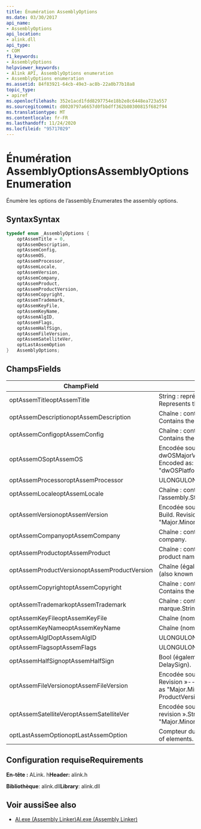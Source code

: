 ```yaml
---
title: Énumération AssemblyOptions
ms.date: 03/30/2017
api_name:
- AssemblyOptions
api_location:
- alink.dll
api_type:
- COM
f1_keywords:
- AssemblyOptions
helpviewer_keywords:
- Alink API, AssemblyOptions enumeration
- AssemblyOptions enumeration
ms.assetid: 84f83921-64cb-49e3-ac8b-22a0b77b18a8
topic_type:
- apiref
ms.openlocfilehash: 352e1acd1fdd8297754e18b2e8c6448ea723a557
ms.sourcegitcommit: d8020797a6657d0fbbdff362b80300815f682f94
ms.translationtype: MT
ms.contentlocale: fr-FR
ms.lasthandoff: 11/24/2020
ms.locfileid: "95717029"
---
```

# <a name="assemblyoptions-enumeration"></a><span data-ttu-id="ed5f6-102">Énumération AssemblyOptions</span><span class="sxs-lookup"><span data-stu-id="ed5f6-102">AssemblyOptions Enumeration</span></span>

<span data-ttu-id="ed5f6-103">Énumère les options de l’assembly.</span><span class="sxs-lookup"><span data-stu-id="ed5f6-103">Enumerates the assembly options.</span></span>  
  
## <a name="syntax"></a><span data-ttu-id="ed5f6-104">Syntax</span><span class="sxs-lookup"><span data-stu-id="ed5f6-104">Syntax</span></span>  
  
```cpp  
typedef enum _AssemblyOptions {  
    optAssemTitle = 0,  
    optAssemDescription,  
    optAssemConfig,  
    optAssemOS,  
    optAssemProcessor,  
    optAssemLocale,  
    optAssemVersion,  
    optAssemCompany,  
    optAssemProduct,  
    optAssemProductVersion,  
    optAssemCopyright,  
    optAssemTrademark,  
    optAssemKeyFile,  
    optAssemKeyName,  
    optAssemAlgID,  
    optAssemFlags,  
    optAssemHalfSign,  
    optAssemFileVersion,  
    optAssemSatelliteVer,  
    optLastAssemOption  
}   AssemblyOptions;  
```  
  
## <a name="fields"></a><span data-ttu-id="ed5f6-105">Champs</span><span class="sxs-lookup"><span data-stu-id="ed5f6-105">Fields</span></span>  
  
|<span data-ttu-id="ed5f6-106">Champ</span><span class="sxs-lookup"><span data-stu-id="ed5f6-106">Field</span></span>|<span data-ttu-id="ed5f6-107">Description</span><span class="sxs-lookup"><span data-stu-id="ed5f6-107">Description</span></span>|  
|-----------|-----------------|  
|<span data-ttu-id="ed5f6-108">optAssemTitle</span><span class="sxs-lookup"><span data-stu-id="ed5f6-108">optAssemTitle</span></span>|<span data-ttu-id="ed5f6-109">String : représente le titre de l’assembly.</span><span class="sxs-lookup"><span data-stu-id="ed5f6-109">String - Represents the assembly title.</span></span>|  
|<span data-ttu-id="ed5f6-110">optAssemDescription</span><span class="sxs-lookup"><span data-stu-id="ed5f6-110">optAssemDescription</span></span>|<span data-ttu-id="ed5f6-111">Chaîne : contient la description de l’assembly.</span><span class="sxs-lookup"><span data-stu-id="ed5f6-111">String - Contains the assembly description.</span></span>|  
|<span data-ttu-id="ed5f6-112">optAssemConfig</span><span class="sxs-lookup"><span data-stu-id="ed5f6-112">optAssemConfig</span></span>|<span data-ttu-id="ed5f6-113">Chaîne : contient la configuration de l’assembly.</span><span class="sxs-lookup"><span data-stu-id="ed5f6-113">String - Contains the assembly configuration.</span></span>|  
|<span data-ttu-id="ed5f6-114">optAssemOS</span><span class="sxs-lookup"><span data-stu-id="ed5f6-114">optAssemOS</span></span>|<span data-ttu-id="ed5f6-115">Encodée sous forme de chaîne comme : "dwOSPlatformId. dwOSMajorVersion. dwOSMinorVersion".</span><span class="sxs-lookup"><span data-stu-id="ed5f6-115">String - Encoded as: "dwOSPlatformId.dwOSMajorVersion.dwOSMinorVersion".</span></span>|  
|<span data-ttu-id="ed5f6-116">optAssemProcessor</span><span class="sxs-lookup"><span data-stu-id="ed5f6-116">optAssemProcessor</span></span>|<span data-ttu-id="ed5f6-117">ULONG</span><span class="sxs-lookup"><span data-stu-id="ed5f6-117">ULONG</span></span>|  
|<span data-ttu-id="ed5f6-118">optAssemLocale</span><span class="sxs-lookup"><span data-stu-id="ed5f6-118">optAssemLocale</span></span>|<span data-ttu-id="ed5f6-119">Chaîne : contient les paramètres régionaux de l’assembly.</span><span class="sxs-lookup"><span data-stu-id="ed5f6-119">String - Contains the assembly locale.</span></span>|  
|<span data-ttu-id="ed5f6-120">optAssemVersion</span><span class="sxs-lookup"><span data-stu-id="ed5f6-120">optAssemVersion</span></span>|<span data-ttu-id="ed5f6-121">Encodée sous forme de chaîne comme : "major. minor. Build. Revision".</span><span class="sxs-lookup"><span data-stu-id="ed5f6-121">String - Encoded as: "Major.Minor.Build.Revision".</span></span>|  
|<span data-ttu-id="ed5f6-122">optAssemCompany</span><span class="sxs-lookup"><span data-stu-id="ed5f6-122">optAssemCompany</span></span>|<span data-ttu-id="ed5f6-123">Chaîne : contient la société.</span><span class="sxs-lookup"><span data-stu-id="ed5f6-123">String - Contains the company.</span></span>|  
|<span data-ttu-id="ed5f6-124">optAssemProduct</span><span class="sxs-lookup"><span data-stu-id="ed5f6-124">optAssemProduct</span></span>|<span data-ttu-id="ed5f6-125">Chaîne : contient le nom du produit.</span><span class="sxs-lookup"><span data-stu-id="ed5f6-125">String - Contains the product name.</span></span>|  
|<span data-ttu-id="ed5f6-126">optAssemProductVersion</span><span class="sxs-lookup"><span data-stu-id="ed5f6-126">optAssemProductVersion</span></span>|<span data-ttu-id="ed5f6-127">Chaîne (également appelée InformationalVersion).</span><span class="sxs-lookup"><span data-stu-id="ed5f6-127">String (also known as InformationalVersion).</span></span>|  
|<span data-ttu-id="ed5f6-128">optAssemCopyright</span><span class="sxs-lookup"><span data-stu-id="ed5f6-128">optAssemCopyright</span></span>|<span data-ttu-id="ed5f6-129">Chaîne : contient les informations de copyright.</span><span class="sxs-lookup"><span data-stu-id="ed5f6-129">String - Contains the copyright information.</span></span>|  
|<span data-ttu-id="ed5f6-130">optAssemTrademark</span><span class="sxs-lookup"><span data-stu-id="ed5f6-130">optAssemTrademark</span></span>|<span data-ttu-id="ed5f6-131">Chaîne : contient les informations relatives à la marque.</span><span class="sxs-lookup"><span data-stu-id="ed5f6-131">String - Contains the trademark information.</span></span>|  
|<span data-ttu-id="ed5f6-132">optAssemKeyFile</span><span class="sxs-lookup"><span data-stu-id="ed5f6-132">optAssemKeyFile</span></span>|<span data-ttu-id="ed5f6-133">Chaîne (nom de fichier).</span><span class="sxs-lookup"><span data-stu-id="ed5f6-133">String (file name).</span></span>|  
|<span data-ttu-id="ed5f6-134">optAssemKeyName</span><span class="sxs-lookup"><span data-stu-id="ed5f6-134">optAssemKeyName</span></span>|<span data-ttu-id="ed5f6-135">Chaîne (nom de la clé).</span><span class="sxs-lookup"><span data-stu-id="ed5f6-135">String (The key name).</span></span>|  
|<span data-ttu-id="ed5f6-136">optAssemAlgID</span><span class="sxs-lookup"><span data-stu-id="ed5f6-136">optAssemAlgID</span></span>|<span data-ttu-id="ed5f6-137">ULONG</span><span class="sxs-lookup"><span data-stu-id="ed5f6-137">ULONG</span></span>|  
|<span data-ttu-id="ed5f6-138">optAssemFlags</span><span class="sxs-lookup"><span data-stu-id="ed5f6-138">optAssemFlags</span></span>|<span data-ttu-id="ed5f6-139">ULONG</span><span class="sxs-lookup"><span data-stu-id="ed5f6-139">ULONG</span></span>|  
|<span data-ttu-id="ed5f6-140">optAssemHalfSign</span><span class="sxs-lookup"><span data-stu-id="ed5f6-140">optAssemHalfSign</span></span>|<span data-ttu-id="ed5f6-141">Bool (également appelé DelaySign).</span><span class="sxs-lookup"><span data-stu-id="ed5f6-141">Bool (Also known as DelaySign).</span></span>|  
|<span data-ttu-id="ed5f6-142">optAssemFileVersion</span><span class="sxs-lookup"><span data-stu-id="ed5f6-142">optAssemFileVersion</span></span>|<span data-ttu-id="ed5f6-143">Encodée sous forme de chaîne « major. minor. Build. Revision »--identique à ProductVersion.</span><span class="sxs-lookup"><span data-stu-id="ed5f6-143">String - Encoded as "Major.Minor.Build.Revision"--same as ProductVersion.</span></span>|  
|<span data-ttu-id="ed5f6-144">optAssemSatelliteVer</span><span class="sxs-lookup"><span data-stu-id="ed5f6-144">optAssemSatelliteVer</span></span>|<span data-ttu-id="ed5f6-145">Encodée sous forme de chaîne « major. minor. Build. revision ».</span><span class="sxs-lookup"><span data-stu-id="ed5f6-145">String - Encoded as "Major.Minor.Build.Revision".</span></span>|  
|<span data-ttu-id="ed5f6-146">optLastAssemOption</span><span class="sxs-lookup"><span data-stu-id="ed5f6-146">optLastAssemOption</span></span>|<span data-ttu-id="ed5f6-147">Compteur du nombre d’éléments.</span><span class="sxs-lookup"><span data-stu-id="ed5f6-147">A counter of the number of elements.</span></span>|  
  
## <a name="requirements"></a><span data-ttu-id="ed5f6-148">Configuration requise</span><span class="sxs-lookup"><span data-stu-id="ed5f6-148">Requirements</span></span>  

 <span data-ttu-id="ed5f6-149">**En-tête :** ALink. h</span><span class="sxs-lookup"><span data-stu-id="ed5f6-149">**Header:** alink.h</span></span>  
  
 <span data-ttu-id="ed5f6-150">**Bibliothèque**: alink.dll</span><span class="sxs-lookup"><span data-stu-id="ed5f6-150">**Library**: alink.dll</span></span>  
  
## <a name="see-also"></a><span data-ttu-id="ed5f6-151">Voir aussi</span><span class="sxs-lookup"><span data-stu-id="ed5f6-151">See also</span></span>

- [<span data-ttu-id="ed5f6-152">Al.exe (Assembly Linker)</span><span class="sxs-lookup"><span data-stu-id="ed5f6-152">Al.exe (Assembly Linker)</span></span>](../../tools/al-exe-assembly-linker.md)
